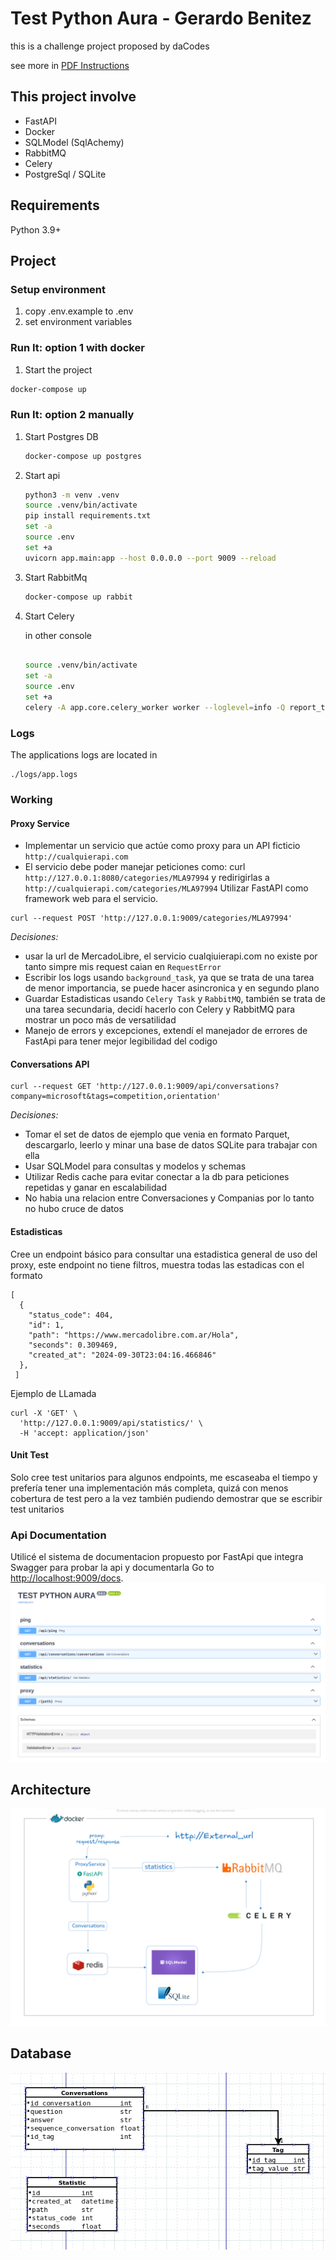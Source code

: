 # Test Python Aura - Gerardo Benitez
this is a challenge project proposed by daCodes 

see more in [PDF Instructions](./static/test_python_aura.pdf) 

## This project involve

* FastAPI
* Docker
* SQLModel (SqlAchemy)
* RabbitMQ
* Celery
* PostgreSql / SQLite

## Requirements

Python 3.9+

## Project

### Setup environment
1. copy .env.example to .env
2. set environment variables

### Run It: option 1 with docker

1. Start the project 

```sh
docker-compose up
```

### Run It: option 2 manually
1. Start Postgres DB
   ```sh
   docker-compose up postgres
   ```
2. Start api
   ```sh
   python3 -m venv .venv
   source .venv/bin/activate
   pip install requirements.txt
   set -a
   source .env
   set +a
   uvicorn app.main:app --host 0.0.0.0 --port 9009 --reload
   
   ```
3. Start RabbitMq
    ```sh
   docker-compose up rabbit
   ```
4. Start Celery

    in other console
   ```sh
   
   source .venv/bin/activate
   set -a
   source .env
   set +a
   celery -A app.core.celery_worker worker --loglevel=info -Q report_tabs
   
   ```

### Logs
The applications logs are located in 
```
./logs/app.logs
```

### Working

#### Proxy Service
* Implementar un servicio que actúe como proxy para un API ficticio
`http://cualquierapi.com`
* El servicio debe poder manejar peticiones como: curl
 `http://127.0.0.1:8080/categories/MLA97994` y redirigirlas a
`http://cualquierapi.com/categories/MLA97994`
Utilizar FastAPI como framework web para el servicio.
```
curl --request POST 'http://127.0.0.1:9009/categories/MLA97994' 
```

*Decisiones:*
- usar la url de MercadoLibre, el servicio cualqiuierapi.com no existe por tanto simpre mis request caian en `RequestError`
- Escribir los logs usando `background_task`, ya que se trata de una tarea de menor importancia, se puede hacer asincronica y en segundo plano
- Guardar Estadisticas usando `Celery Task` y `RabbitMQ`, también se trata de una tarea secundaria, decidí hacerlo con Celery y RabbitMQ para mostrar un poco más de versatilidad
- Manejo de errors y excepciones, extendí el manejador de errores de FastApi para tener mejor legibilidad del codigo

#### Conversations API
```
curl --request GET 'http://127.0.0.1:9009/api/conversations?company=microsoft&tags=competition,orientation' 
```
*Decisiones:*
- Tomar el set de datos de ejemplo que venia en formato Parquet, descargarlo, leerlo y minar una base de datos SQLite para trabajar con ella
- Usar SQLModel para consultas y modelos y schemas
- Utilizar Redis cache para evitar conectar a la db para peticiones repetidas y ganar en escalabilidad
- No habia una relacion entre Conversaciones y Companias por lo tanto no hubo cruce de datos

#### Estadisticas
Cree un endpoint básico para consultar una estadistica general de uso del proxy, este endpoint no tiene filtros, muestra todas las estadicas
con el formato 
```
[
  {
    "status_code": 404,
    "id": 1,
    "path": "https://www.mercadolibre.com.ar/Hola",
    "seconds": 0.309469,
    "created_at": "2024-09-30T23:04:16.466846"
  },
 ]
```

Ejemplo de LLamada
```
curl -X 'GET' \
  'http://127.0.0.1:9009/api/statistics/' \
  -H 'accept: application/json' 
```

#### Unit Test
Solo cree test unitarios para algunos endpoints, me escaseaba el tiempo y 
prefería tener una implementación más completa, quizá con menos cobertura de test
pero a la vez también pudiendo demostrar que se escribir test unitarios

### Api Documentation
Utilicé el sistema de documentacion propuesto por FastApi que integra Swagger para probar la api y documentarla 
Go to [http://localhost:9009/docs](http://localhost:9009/docs).
![image info](./static/images/swagger.png)


## Architecture

![image info](./static/images/arquitecture.png)

## Database

![image info](./static/images/database.png)
